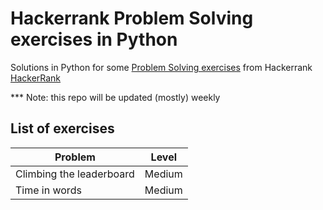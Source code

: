 # Hackerrank Problem Solving exercises in Python
Solutions in Python for some [Problem Solving exercises](https://www.hackerrank.com/domains/algorithms?badge_type=problem-solving) from Hackerrank [HackerRank](https://www.hackerrank.com/)


*** Note: this repo will be updated (mostly) weekly

## List of exercises

| Problem | Level |
| --- | --- | 
| Climbing the leaderboard | Medium |
| Time in words | Medium |

